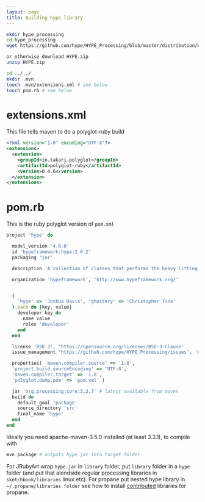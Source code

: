```yaml
---
layout: page
title: Building hype library
---
```


```bash
mkdir hype_processing
cd hype_processing
wget https://github.com/hype/HYPE_Processing/blob/master/distribution/HYPE.zip

or otherwise download HYPE.zip
unzip HYPE.zip

cd ../../
mkdir .mvn
touch .mvn/extensions.xml # see below
touch pom.rb # see below
```

# extensions.xml

This file tells maven to do a polyglot-ruby build

```xml
<?xml version="1.0" encoding="UTF-8"?>
<extensions>
  <extension>
    <groupId>io.takari.polyglot</groupId>
    <artifactId>polyglot-ruby</artifactId>
    <version>0.4.6</version>
  </extension>
</extensions>
```

# pom.rb

This is the ruby polyglot version of `pom.xml`

```ruby
project 'hype' do

  model_version '4.0.0'
  id 'hypeframework:hype:2.0.2'
  packaging 'jar'

  description 'A collection of classes that performs the heavy lifting for you by writing a minimal amount of code.'

  organization 'hypeframework', 'http://www.hypeframework.org/'


  {
    'hype' => 'Joshua Davis', 'ghostery' => 'Christopher Tino'
  }.each do |key, value|
    developer key do
      name value
      roles 'developer'
    end
  end

  license 'BSD 3', 'https://opensource.org/licenses/BSD-3-Clause'
  issue_management 'https://github.com/hype/HYPE_Processing/issues', 'Github'

  properties( 'maven.compiler.source' => '1.8',
  'project.build.sourceEncoding' => 'UTF-8',
  'maven.compiler.target' => '1.8',
  'polyglot.dump.pom' => 'pom.xml' )

  jar 'org.processing:core:3.3.7' # latest available from maven
  build do
    default_goal 'package'
    source_directory 'src'
    final_name 'hype'
  end
end
```

Ideally you need apache-maven-3.5.0 installed (at least 3.3.1), to compile with

```bash
mvn package # outputs hype.jar into target folder
```

For JRubyArt wrap `hype.jar` in `library` folder, put `library` folder in a `hype` folder (and put that alondside regular processing libraries in `sketchbook/libraries` linux etc). For propane put nested hype library in `~/.propane/libraries folder` see how to install [contributed] libraries for propane.

[contributed]: https://ruby-processing.github.io/propane/contributed
